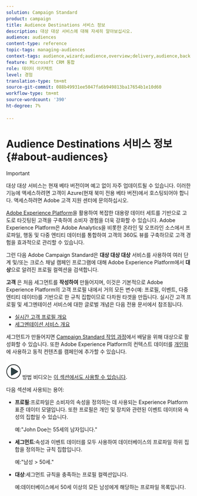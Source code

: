 ```yaml
---
solution: Campaign Standard
product: campaign
title: Audience Destinations 서비스 정보
description: 대상 대상 서비스에 대해 자세히 알아보십시오.
audience: audiences
content-type: reference
topic-tags: managing-audiences
context-tags: audience,wizard;audience,overview;delivery,audience,back
feature: Microsoft CRM 통합
role: 데이터 아키텍트
level: 경험
translation-type: tm+mt
source-git-commit: 088b49931ee5047fa6b949813ba17654b1e10d60
workflow-type: tm+mt
source-wordcount: '390'
ht-degree: 7%

---
```



# Audience Destinations 서비스 정보 {#about-audiences}

>[!IMPORTANT]
>
>대상 대상 서비스는 현재 베타 버전이며 예고 없이 자주 업데이트될 수 있습니다. 이러한 기능에 액세스하려면 고객이 Azure(현재 북미 전용 베타 버전)에서 호스팅되어야 합니다. 액세스하려면 Adobe 고객 지원 센터에 문의하십시오.

[Adobe Experience Platform](https://docs.adobe.com/content/help/en/experience-platform/landing/home.html)을 활용하여 복잡한 대용량 데이터 세트를 기반으로 고도로 타깃팅된 고객을 구축하여 소비자 경험을 더욱 강화할 수 있습니다. Adobe Experience Platform은 Adobe Analytics을 비롯한 온라인 및 오프라인 소스에서 프로파일, 행동 및 다중 엔티티 데이터를 통합하여 고객의 360도 뷰를 구축하므로 고객 경험을 효과적으로 관리할 수 있습니다.

그런 다음 Adobe Campaign Standard은 **대상 대상 대상** 서비스를 사용하여 여러 단계 및/또는 크로스 채널 캠페인 프로그램에 대해 Adobe Experience Platform에서 **대상**&#x200B;으로 알려진 프로필 컬렉션을 검색합니다.

**고객** 은 처음 세그먼트를  **작성하여** 만들어지며, 이것은 기본적으로 Adobe Experience Platform의 고객 프로필 내에서 거의 모든 변수(예: 프로필, 이벤트, 다중 엔티티 데이터)를 기반으로 한 규칙 집합이므로 다차원 타겟을 만듭니다. 실시간 고객 프로필 및 세그멘테이션 서비스에 대한 글로벌 개념은 다음 전용 문서에서 참조됩니다.

* [실시간 고객 프로필 개요](https://docs.adobe.com/content/help/en/experience-platform/profile/home.html)
* [세그멘테이션 서비스 개요](https://docs.adobe.com/content/help/en/experience-platform/segmentation/home.html)

세그먼트가 만들어지면 [Campaign Standard 작업 과정](../../integrating/using/aep-targeting-audiences.md)에서 배달을 위해 대상으로 활성화할 수 있습니다. 또한 Adobe Experience Platform의 컨텍스트 데이터를 [개인화](../../integrating/using/aep-personalizing-campaigns.md)에 사용하고 동적 컨텐츠를 캠페인에 추가할 수 있습니다.

![](assets/do-not-localize/how-to-video.png) 방법 비디오는  [이 섹션에서도 사용할 수 있습니다](https://docs.adobe.com/content/help/ko-KR/campaign-standard-learn/tutorials/profiles-and-audiences/audience-destinations/audience-destinations-overview.html).

다음 섹션에 사용되는 용어:

* **프로필**:프로파일은 소비자의 속성을 정의하는 데 사용되는 Experience Platform 표준 데이터 모델입니다. 또한 프로필은 개인 및 장치와 관련된 이벤트 데이터와 속성의 집합일 수 있습니다.

   예:&quot;John Doe는 55세의 남자입니다.&quot;

* **세그먼트**:속성과 이벤트 데이터를 모두 사용하여 데이터베이스의 프로파일 하위 집합을 정의하는 규칙 집합입니다.

   예:&quot;남성 > 50세.&quot;

* **대상**:세그먼트 규칙을 충족하는 프로필 컬렉션입니다.

   예:데이터베이스에서 50세 이상의 모든 남성에게 해당하는 프로파일 목록입니다.
